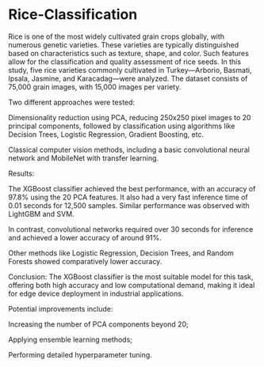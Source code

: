 # Rice-Classification
Rice is one of the most widely cultivated grain crops globally, with numerous genetic varieties. These varieties are typically distinguished based on characteristics such as texture, shape, and color. Such features allow for the classification and quality assessment of rice seeds. In this study, five rice varieties commonly cultivated in Turkey—Arborio, Basmati, Ipsala, Jasmine, and Karacadag—were analyzed. The dataset consists of 75,000 grain images, with 15,000 images per variety.

Two different approaches were tested:

Dimensionality reduction using PCA, reducing 250x250 pixel images to 20 principal components, followed by classification using algorithms like Decision Trees, Logistic Regression, Gradient Boosting, etc.

Classical computer vision methods, including a basic convolutional neural network and MobileNet with transfer learning.

Results:

The XGBoost classifier achieved the best performance, with an accuracy of 97.8% using the 20 PCA features. It also had a very fast inference time of 0.01 seconds for 12,500 samples. Similar performance was observed with LightGBM and SVM.

In contrast, convolutional networks required over 30 seconds for inference and achieved a lower accuracy of around 91%.

Other methods like Logistic Regression, Decision Trees, and Random Forests showed comparatively lower accuracy.

Conclusion:
The XGBoost classifier is the most suitable model for this task, offering both high accuracy and low computational demand, making it ideal for edge device deployment in industrial applications.

Potential improvements include:

Increasing the number of PCA components beyond 20;

Applying ensemble learning methods;

Performing detailed hyperparameter tuning.
